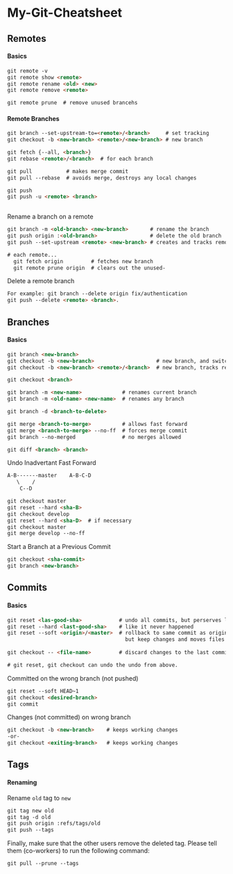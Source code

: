 # My-Git-Cheatsheet

## Remotes
#### Basics
```html
git remote -v  
git remote show <remote>  
git remote rename <old> <new>  
git remote remove <remote>

git remote prune  # remove unused brancehs
```
#### Remote Branches
```html
git branch --set-upstream-to=<remote>/<branch>     # set tracking
git checkout -b <new-branch> <remote>/<new-branch> # new branch

git fetch {--all, <branch>}   
git rebase <remote>/<branch>  # for each branch

git pull           # makes merge commit
git pull --rebase  # avoids merge, destroys any local changes

git push
git push -u <remote> <branch>
  
```

Rename a branch on a remote
```html
git branch -m <old-branch> <new-branch>       # rename the branch
git push origin :<old-branch>                 # delete the old branch
git push --set-upstream <remote> <new-branch> # creates and tracks remote

# each remote...
  git fetch origin         # fetches new branch
  git remote prune origin  # clears out the unused-
```

Delete a remote branch

```html
For example: git branch --delete origin fix/authentication
git push --delete <remote> <branch>.
```

## Branches
#### Basics
```html
git branch <new-branch>
git checkout -b <new-branch>                    # new branch, and switches to it.
git checkout -b <new-branch> <remote>/<branch>  # new branch, tracks remote

git checkout <branch>

git branch -m <new-name>             # renames current branch
git branch -m <old-name> <new-name>  # renames any branch

git branch -d <branch-to-delete>

git merge <branch-to-merge>          # allows fast forward
git merge <branch-to-merge> --no-ff  # forces merge commit
git branch --no-merged               # no merges allowed

git diff <branch> <branch>
```

Undo Inadvertant Fast Forward
```html
A-B-------master    A-B-C-D
   \    /
    C--D

git checkout master
git reset --hard <sha-B>
git checkout develop
git reset --hard <sha-D>  # if necessary
git checkout master
git merge develop --no-ff
```

Start a Branch at a Previous Commit
```html
git checkout <sha-commit>
git branch <new-branch>
```

## Commits
#### Basics
```html
git reset <las-good-sha>            # undo all commits, but perserves local changes
git reset --hard <last-good-sha>    # like it never happened
git reset --soft <origin>/<master>  # rollback to same commit as origin/master
                                      but keep changes and moves files to staging
                              
git checkout -- <file-name>         # discard changes to the last commited state

# git reset, git checkout can undo the undo from above.
```
Committed on the wrong branch (not pushed)
```html
git reset --soft HEAD~1
git checkout <desired-branch>
git commit 
```

Changes (not committed) on wrong branch
```html
git checkout -b <new-branch>    # keeps working changes
-or-
git checkout <exiting-branch>   # keeps working changes
```

## Tags

#### Renaming
Rename ```old``` tag to ```new```

```html
git tag new old
git tag -d old
git push origin :refs/tags/old
git push --tags
```
Finally, make sure that the other users remove the deleted tag. Please tell them (co-workers) to run the following command:
```html
git pull --prune --tags
```

